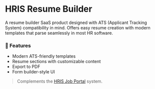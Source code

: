 # HRIS Resume Builder

A resume builder SaaS product designed with ATS (Applicant Tracking System) compatibility in mind. Offers easy resume creation with modern templates that parse seamlessly in most HR software.

### 💼 Features
- Modern ATS-friendly templates
- Resume sections with customizable content
- Export to PDF
- Form builder-style UI

> Complements the [HRIS Job Portal](https://github.com/kavicastelo/hris-recruitment-portal) system.
> 
